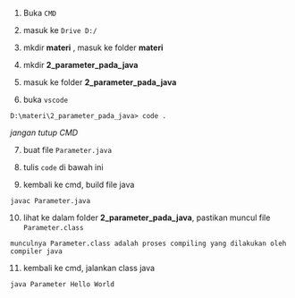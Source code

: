 1. Buka `CMD`

2. masuk ke `Drive D:/`

3. mkdir __materi__ , masuk ke folder __materi__

4. mkdir __2_parameter_pada_java__

5. masuk ke folder __2_parameter_pada_java__

6. buka `vscode`
>
    D:\materi\2_parameter_pada_java> code .

 *jangan tutup CMD*

7. buat file `Parameter.java`

8. tulis `code` di bawah ini

<script src="https://gist.github.com/nandadidudedo92/cc4c3a9b797c0820f3ab247592d9a83c.js"></script>

9. kembali ke cmd, build file java
>
    javac Parameter.java

10. lihat ke dalam folder __2_parameter_pada_java__, pastikan muncul file `Parameter.class`
>
    munculnya Parameter.class adalah proses compiling yang dilakukan oleh compiler java

11. kembali ke cmd, jalankan class java
>
    java Parameter Hello World
